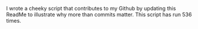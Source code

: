 I wrote a cheeky script that contributes to my Github by updating this ReadMe to illustrate why more than commits matter. This script has run 536 times.